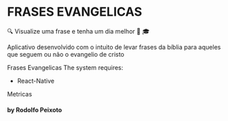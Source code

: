 # FRASES EVANGELICAS

:mag: Visualize uma frase e tenha um dia melhor :school_satchel: :mortar_board:

Aplicativo desenvolvido com o intuito de levar frases da bíblia para aqueles que seguem ou não o evangelio de cristo

Frases Evangelicas The system requires:

- React-Native

Metricas

#### by Rodolfo Peixoto

